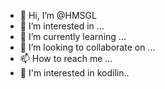 - 👋 Hi, I’m @HMSGL
- 👀 I’m interested in ...
- 🌱 I’m currently learning ...
- 💞️ I’m looking to collaborate on ...
- 📫 How to reach me ...
- 🙂 I'm interested in kodilin.. 
<!---
HMSGL/HMSGL is a ✨ special ✨ repository because its `README.md` (this file) appears on your GitHub profile.
You can click the Preview link to take a look at your changes.
--->
